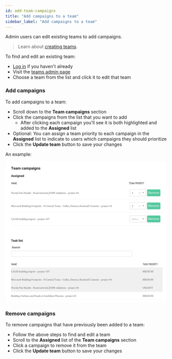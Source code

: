 ```yaml
---
id: add-team-campaigns
title: "Add campaigns to a team"
sidebar_label: "Add campaigns to a team"
---
```


Admin users can edit existing teams to add campaigns.

> Learn about [creating teams](./create-team).

To find and edit an existing team:

- [Log in]({{appURL}}/auth/openstreetmap) if you haven't already
- Visit the [teams admin page]({{appURL}}/admin/teams)
- Choose a team from the list and click it to edit that team

### Add campaigns

To add campaigns to a team:

- Scroll down to the **Team campaigns** section
- Click the campaigns from the list that you want to add
  - After clicking each campaign you'll see it is both highlighted and added to the **Assigned** list
- Optional: You can assign a team priority to each campaign in the **Assigned** list to indicate to users which campaigns they should prioritize
- Click the **Update team** button to save your changes

An example:

![Assigning campaigns to a team](../assets/add-team-campaigns.png)

### Remove campaigns

To remove campaigns that have previously been added to a team:

- Follow the above steps to find and edit a team
- Scroll to the **Assigned** list of the **Team campaigns** section
- Click a campaign to remove it from the team
- Click the **Update team** button to save your changes
